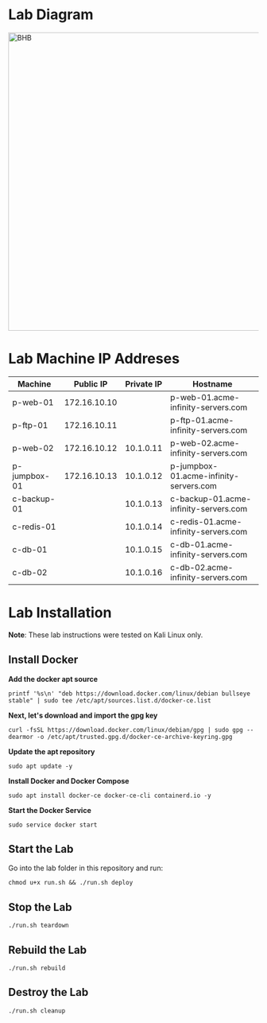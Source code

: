 # Lab Diagram
<p>
  <img src="https://github.com/dolevf/Black-Hat-Bash/blob/master/lab/lab-network-diagram.png?raw=true" width="600px" alt="BHB"/>
</p>

# Lab Machine IP Addreses
| Machine  | Public IP | Private IP | Hostname
| -------- | ------- | ------- | ------- | 
| p-web-01  | 172.16.10.10  |  | p-web-01.acme-infinity-servers.com |
| p-ftp-01  | 172.16.10.11  | | p-ftp-01.acme-infinity-servers.com  |
| p-web-02  | 172.16.10.12  | 10.1.0.11 | p-web-02.acme-infinity-servers.com  |
| p-jumpbox-01 | 172.16.10.13 | 10.1.0.12 | p-jumpbox-01.acme-infinity-servers.com |
| c-backup-01 | | 10.1.0.13 | c-backup-01.acme-infinity-servers.com |
| c-redis-01 | | 10.1.0.14 | c-redis-01.acme-infinity-servers.com |
| c-db-01 | | 10.1.0.15 | c-db-01.acme-infinity-servers.com |
| c-db-02 | | 10.1.0.16 | c-db-02.acme-infinity-servers.com |


# Lab Installation

**Note**: These lab instructions were tested on Kali Linux only.

## Install Docker

**Add the docker apt source**

`printf '%s\n' "deb https://download.docker.com/linux/debian bullseye stable" | sudo tee /etc/apt/sources.list.d/docker-ce.list`

**Next, let's download and import the gpg key**

`curl -fsSL https://download.docker.com/linux/debian/gpg | sudo gpg --dearmor -o /etc/apt/trusted.gpg.d/docker-ce-archive-keyring.gpg`

**Update the apt repository**

`sudo apt update -y`

**Install Docker and Docker Compose** 

`sudo apt install docker-ce docker-ce-cli containerd.io -y`

**Start the Docker Service** 

`sudo service docker start`

## Start the Lab
Go into the lab folder in this repository and run:

`chmod u+x run.sh && ./run.sh deploy`

## Stop the Lab
`./run.sh teardown`

## Rebuild the Lab
`./run.sh rebuild`

## Destroy the Lab
`./run.sh cleanup`

